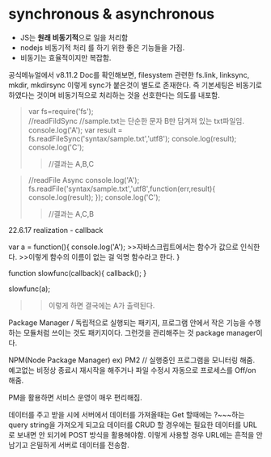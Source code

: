 # synchronous & asynchronous

- JS는 <strong>원래 비동기적</strong>으로 일을 처리함<br/>
- nodejs 비동기적 처리 를 하기 위한 좋은 기능들을 가짐.<br/>
- 비동기는 효율적이지만 복잡함. 


공식메뉴얼에서 v8.11.2 Doc를 확인해보면,
filesystem 관련한 fs.link, linksync, mkdir, mkdirsync 이렇게 sync가 붙은것이 별도로 존재한다. 즉 기본세팅은 비동기로 하였다는 것이며 비동기적으로 처리하는 것을 선호한다는 의도를 내포함.


>var fs=require('fs');  
//readFildSync
//sample.txt는 단순한 문자 B만 담겨져 있는 txt파일임.
>console.log('A');
>var result = fs.readFileSync('syntax/sample.txt','utf8');
console.log(result);
console.log('C');
>>//결과는 A,B,C


>//readFile Async
console.log('A');
fs.readFile('syntax/sample.txt','utf8',function(err,result){
    console.log(result);
});
console.log('C');
>>//결과는 A,C,B

22.6.17 realization - callback 

var a = function(){
    console.log('A'); 
    >>자바스크립트에서는 함수가 값으로 인식한다.
    >>이렇게 함수의 이름이 없는 걸 익명 함수라고 한다.
}

function slowfunc(callback){
    callback();
}

slowfunc(a);

>>이렇게 하면 결국에는 A가 출력된다.


Package Manager / 
독립적으로 실행되는 패키지, 프로그램 안에서 작은 기능을 수행하는 모듈처럼 쓰이는 것도 패키지이다. 
그런것을 관리해주는 것 package manager이다.

NPM(Node Package Manager)
ex) PM2 // 실행중인 프로그램을 모니터링 해줌. 예고없는 비정상 종료시 재시작을 해주거나 파일 수정시 자동으로 프로세스를 Off/on 해줌. 

PM을 활용하면 서비스 운영이 매우 편리해짐.

데이터를 주고 받을 시에 
서버에서 데이터를 가져올때는 Get 할때에는 ?~~~하는 query string을 가져오게 되고요
데이터를 CRUD 할 경우에는 필요한 데이터를 URL로 보내면 안 되기에 POST 방식을 활용해야함.
이렇게 사용할 경우 URL에는 흔적을 안 남기고 은밀하게 서버로 데이터를 전송함.


